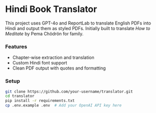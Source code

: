 # Hindi Book Translator

This project uses GPT-4o and ReportLab to translate English PDFs into Hindi and output them as styled PDFs. Initially built to translate *How to Meditate* by Pema Chödrön for family.

### Features
- Chapter-wise extraction and translation
- Custom Hindi font support
- Clean PDF output with quotes and formatting

### Setup

```bash
git clone https://github.com/your-username/translator.git
cd translator
pip install -r requirements.txt
cp .env.example .env  # Add your OpenAI API key here
